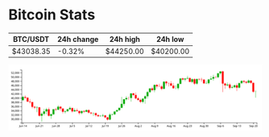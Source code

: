 # Bitcoin Stats

BTC/USDT|24h change|24h high|24h low|
|---|---|---|---|
|$43038.35|-0.32%|$44250.00|$40200.00|

<img src="./chart.svg">

